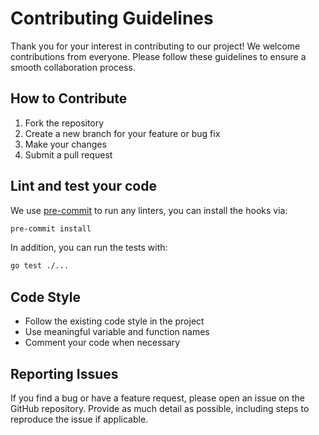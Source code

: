 # Contributing Guidelines

Thank you for your interest in contributing to our project! We welcome contributions from everyone. Please follow these guidelines to ensure a smooth collaboration process.

## How to Contribute

1. Fork the repository
2. Create a new branch for your feature or bug fix
3. Make your changes
4. Submit a pull request

## Lint and test your code

We use [pre-commit](https://pre-commit.com/) to run any linters, you can install the hooks via:
```bash
pre-commit install
```

In addition, you can run the tests with:
```bash
go test ./...
```

## Code Style

- Follow the existing code style in the project
- Use meaningful variable and function names
- Comment your code when necessary

## Reporting Issues

If you find a bug or have a feature request, please open an issue on the GitHub repository. Provide as much detail as possible, including steps to reproduce the issue if applicable.
